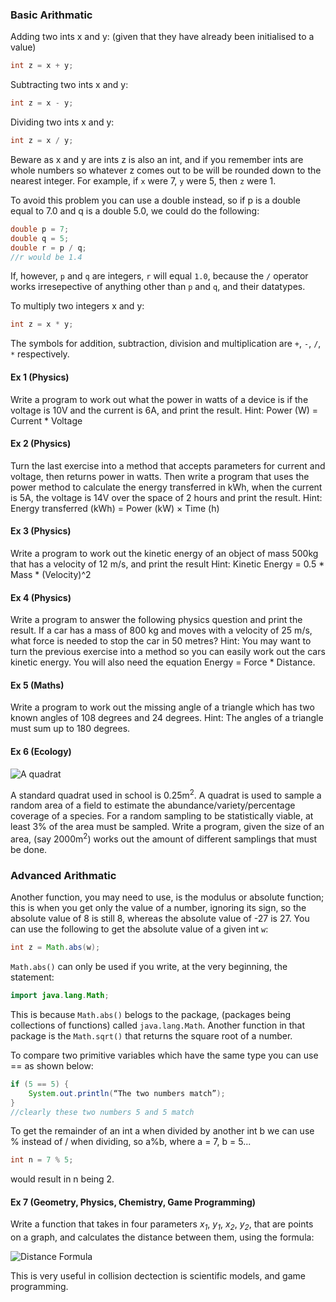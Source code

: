 ### Basic Arithmatic

Adding two ints x and y: (given that they have already been initialised to a value)

```java
int z = x + y;
```

Subtracting two ints x and y:

```java
int z = x - y;
```

Dividing two ints x and y:

```java
int z = x / y;
```

Beware as x and y are ints z is also an int, and if you remember ints are whole numbers so whatever z comes out to be will be rounded down to the nearest integer.  For example, if `x` were 7, `y` were 5, then `z` were 1.

To avoid this problem you can use a double instead, so if p is a double equal to 7.0 and q is a double 5.0, we could do the following:

```java
double p = 7;
double q = 5;
double r = p / q;
//r would be 1.4
```

If, however, `p` and `q` are integers, `r` will equal `1.0`, because the `/` operator works irresepective of anything other than `p` and `q`, and their datatypes.

To multiply two integers x and y:

```java
int z = x * y;
```

The symbols for addition, subtraction, division and multiplication are `+`, `-`, `/`, `*` respectively.

#### Ex 1 (Physics)
Write a program to work out what the power in watts of a device is if the voltage is 10V and the current is 6A, and print the result.
Hint: Power (W) = Current * Voltage

#### Ex 2 (Physics)
Turn the last exercise into a method that accepts parameters for current and voltage, then returns power in watts.  Then write a program that uses the power method to calculate the energy transferred in kWh, when the current is 5A, the voltage is 14V over the space of 2 hours and print the result.
Hint: Energy transferred (kWh) = Power (kW) × Time (h)


#### Ex 3 (Physics)
Write a program to work out the kinetic energy of an object of mass 500kg that has a velocity of 12 m/s, and print the result
Hint: Kinetic Energy = 0.5 * Mass * (Velocity)^2

#### Ex 4 (Physics)
Write a program to answer the following physics question and print the result.  If a car has a mass of 800 kg and moves with a velocity of 25 m/s, what force is needed to stop the car in 50 metres?
Hint: You may want to turn the previous exercise into a method so you can easily work out   the cars kinetic energy.  You will also need the equation Energy = Force * Distance.

#### Ex 5 (Maths)
Write a program to work out the missing angle of a triangle which has two known angles of 108 degrees and 24 degrees.
Hint: The angles of a triangle must sum up to 180 degrees.

#### Ex 6 (Ecology)
![A quadrat](http://getting-in.com/wp-content/uploads/2012/09/Picture-382-300x223.png)

A standard quadrat used in school is 0.25m<sup>2</sup>. A quadrat is used to sample a random area of a field to estimate the abundance/variety/percentage coverage of a species. For a random sampling to be statistically viable, at least 3% of the area must be sampled. Write a program, given the size of an area, (say 2000m<sup>2</sup>) works out the amount of different samplings that must be done.

### Advanced Arithmatic

Another function, you may need to use, is the modulus or absolute function; this is when you get only the value of a number, ignoring its sign, so the absolute value of 8 is still 8, whereas the absolute value of -27 is 27. You can use the following to get the absolute value of a given int `w`:

```java
int z = Math.abs(w);
```

`Math.abs()` can only be used if you write, at the very beginning, the statement:
```java 
import java.lang.Math;
```

This is because `Math.abs()` belogs to the package, (packages being collections of functions) called `java.lang.Math`. Another function in that package is the `Math.sqrt()` that returns the square root of a number.


To compare two primitive variables which have the same type you can use == as shown below:

```java
if (5 == 5) {
	System.out.println(“The two numbers match”);
}
//clearly these two numbers 5 and 5 match
```

To get the remainder of an int a when divided by another int b we can use % instead of / when dividing, so a%b, where a = 7, b = 5...

```java
int n = 7 % 5;
```
would result in n being 2.

#### Ex 7 (Geometry, Physics, Chemistry, Game Programming)
Write a function that takes in four parameters *x<sub>1</sub>*, *y<sub>1</sub>*, *x<sub>2</sub>*, *y<sub>2</sub>*, that are points on a graph, and calculates the distance between them, using the formula:

![Distance Formula](http://www.moomoomath.com/distance.jpg)

This is very useful in collision dectection is scientific models, and game programming.
